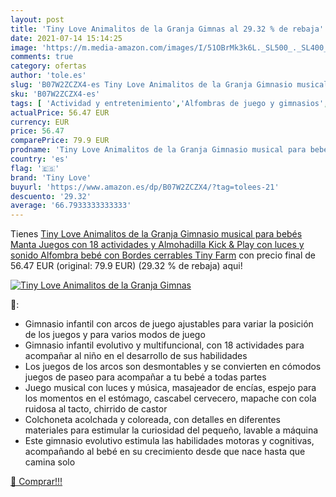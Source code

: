```yaml
---
layout: post
title: 'Tiny Love Animalitos de la Granja Gimnas al 29.32 % de rebaja'
date: 2021-07-14 15:14:25
image: 'https://m.media-amazon.com/images/I/51OBrMk3k6L._SL500_._SL400_.jpg'
comments: true
category: ofertas
author: 'tole.es'
slug: 'B07W2ZCZX4-es Tiny Love Animalitos de la Granja Gimnasio musical para...'
sku: 'B07W2ZCZX4-es'
tags: [ 'Actividad y entretenimiento','Alfombras de juego y gimnasios','Bebé','bebé','bebés','tiny love', ]
actualPrice: 56.47 EUR
currency: EUR
price: 56.47
comparePrice: 79.9 EUR
prodname: 'Tiny Love Animalitos de la Granja Gimnasio musical para bebés  Manta Juegos con 18 actividades y Almohadilla Kick & Play con luces y sonido  Alfombra bebé con Bordes cerrables  Tiny Farm'
country: 'es'
flag: '🇪🇸'
brand: 'Tiny Love'
buyurl: 'https://www.amazon.es/dp/B07W2ZCZX4/?tag=tolees-21'
descuento: '29.32'
average: '66.7933333333333'
---
```


Tienes [Tiny Love Animalitos de la Granja Gimnasio musical para bebés  Manta Juegos con 18 actividades y Almohadilla Kick & Play con luces y sonido  Alfombra bebé con Bordes cerrables  Tiny Farm](https://www.amazon.es/dp/B07W2ZCZX4/?tag=tolees-21) con precio final de  56.47 EUR (original: 79.9 EUR) (29.32 %  de rebaja) aqui!

[![Tiny Love Animalitos de la Granja Gimnas](https://m.media-amazon.com/images/I/51OBrMk3k6L._SL500_._SL400_.jpg)](https://www.amazon.es/dp/B07W2ZCZX4/?tag=tolees-21)

🔎:

- Gimnasio infantil con arcos de juego ajustables para variar la posición de los juegos y para varios modos de juego
- Gimnasio infantil evolutivo y multifuncional, con 18 actividades para acompañar al niño en el desarrollo de sus habilidades
- Los juegos de los arcos son desmontables y se convierten en cómodos juegos de paseo para acompañar a tu bebé a todas partes
- Juego musical con luces y música, masajeador de encías, espejo para los momentos en el estómago, cascabel cervecero, mapache con cola ruidosa al tacto, chirrido de castor
- Colchoneta acolchada y coloreada, con detalles en diferentes materiales para estimular la curiosidad del pequeño, lavable a máquina
- Este gimnasio evolutivo estimula las habilidades motoras y cognitivas, acompañando al bebé en su crecimiento desde que nace hasta que camina solo

[🛒 Comprar!!!](https://www.amazon.es/dp/B07W2ZCZX4/?tag=tolees-21)
